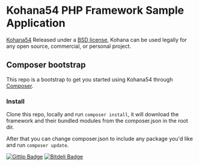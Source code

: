 # Kohana54 PHP Framework Sample Application

[Kohana54](https://github.com/kohana54/kohana/tree/psr-4/)
Released under a [BSD license](http://kohanaframework.org/license), Kohana can be used legally for any open source, commercial, or personal project.

## Composer bootstrap
This repo is a bootstrap to get you started using Kohana54 through [Composer](http://getcomposer.org/).

### Install

Clone this repo, locally and run ```composer install```, it will download the framework and their bundled modules from the composer.json in the root dir.

After that you can change composer.json to include any package you'd like and run ```composer update```.

[![Gittip Badge](http://img.shields.io/gittip/happyDemon.svg)](https://www.gittip.com/happyDemon/ "Gittip donations")
[![Bitdeli Badge](https://d2weczhvl823v0.cloudfront.net/happyDemon/kohana-composer-bootstrap/trend.png)](https://bitdeli.com/free "Bitdeli Badge")

